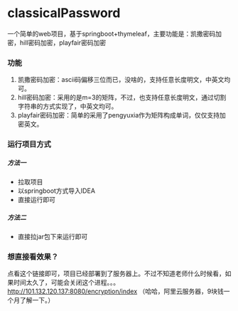 # classicalPassword
一个简单的web项目，基于springboot+thymeleaf，主要功能是：凯撒密码加密，hill密码加密，playfair密码加密

### 功能
1. 凯撒密码加密：ascii码偏移三位而已，没啥的，支持任意长度明文，中英文均可。
2. hill密码加密：采用的是m=3的矩阵，不过，也支持任意长度明文，通过切割字符串的方式实现了，中英文均可。
3. playfair密码加密：简单的采用了pengyuxia作为矩阵构成单词，仅仅支持加密英文。

### 运行项目方式
##### 方法一
- 拉取项目
- 以springboot方式导入IDEA
- 直接运行即可
##### 方法二
- 直接拉jar包下来运行即可
### 想直接看效果？
点看这个链接即可，项目已经部署到了服务器上。不过不知道老师什么时候看，如果时间太久了，可能会关闭这个进程。。。
http://101.132.120.137:8080/encryption/index
（哈哈，阿里云服务器，9块钱一个月了解一下。）
